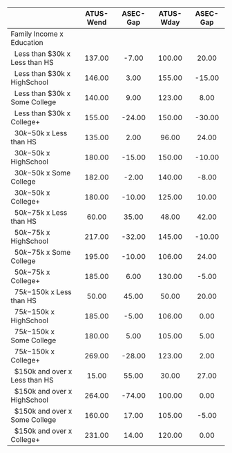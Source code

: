
|                      |    ATUS-Wend |     ASEC-Gap |    ATUS-Wday |     ASEC-Gap |
| -------------------- | :----------: | :----------: | :----------: | :----------: |
| Family Income x Education |              |              |              |              |
| &nbsp;&nbsp;Less than $30k x Less than HS |       137.00 |        -7.00 |       100.00 |        20.00 |
| &nbsp;&nbsp;Less than $30k x HighSchool |       146.00 |         3.00 |       155.00 |       -15.00 |
| &nbsp;&nbsp;Less than $30k x Some College |       140.00 |         9.00 |       123.00 |         8.00 |
| &nbsp;&nbsp;Less than $30k x College+ |       155.00 |       -24.00 |       150.00 |       -30.00 |
| &nbsp;&nbsp;$30k-$50k x Less than HS |       135.00 |         2.00 |        96.00 |        24.00 |
| &nbsp;&nbsp;$30k-$50k x HighSchool |       180.00 |       -15.00 |       150.00 |       -10.00 |
| &nbsp;&nbsp;$30k-$50k x Some College |       182.00 |        -2.00 |       140.00 |        -8.00 |
| &nbsp;&nbsp;$30k-$50k x College+ |       180.00 |       -10.00 |       125.00 |        10.00 |
| &nbsp;&nbsp;$50k-$75k x Less than HS |        60.00 |        35.00 |        48.00 |        42.00 |
| &nbsp;&nbsp;$50k-$75k x HighSchool |       217.00 |       -32.00 |       145.00 |       -10.00 |
| &nbsp;&nbsp;$50k-$75k x Some College |       195.00 |       -10.00 |       106.00 |        24.00 |
| &nbsp;&nbsp;$50k-$75k x College+ |       185.00 |         6.00 |       130.00 |        -5.00 |
| &nbsp;&nbsp;$75k-$150k x Less than HS |        50.00 |        45.00 |        50.00 |        20.00 |
| &nbsp;&nbsp;$75k-$150k x HighSchool |       185.00 |        -5.00 |       106.00 |         0.00 |
| &nbsp;&nbsp;$75k-$150k x Some College |       180.00 |         5.00 |       105.00 |         5.00 |
| &nbsp;&nbsp;$75k-$150k x College+ |       269.00 |       -28.00 |       123.00 |         2.00 |
| &nbsp;&nbsp;$150k and over x Less than HS |        15.00 |        55.00 |        30.00 |        27.00 |
| &nbsp;&nbsp;$150k and over x HighSchool |       264.00 |       -74.00 |       100.00 |         0.00 |
| &nbsp;&nbsp;$150k and over x Some College |       160.00 |        17.00 |       105.00 |        -5.00 |
| &nbsp;&nbsp;$150k and over x College+ |       231.00 |        14.00 |       120.00 |         0.00 |

